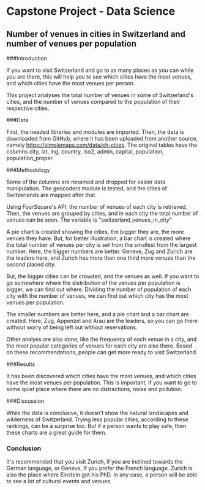 # Capstone Project - Data Science
## Number of venues in cities in Switzerland and number of venues per population

###Introduction

If you want to visit Switzerland and go to as many places as you can while you are there, this will help you to see which cities have the most venues, and which cities have the most venues per person.

This project analyses the total number of venues in some of Switzerland's cities, and the number of venues compared to the population of their respective cities.

###Data

First, the needed libraries and modules are imported. Then, the data is downloaded from GitHub, where it has been uploaded from another source, namely https://simplemaps.com/data/ch-cities. The original tables have the columns city, lat, lng, country, iso2, admin, capital, population, population_proper.

###Methodology

Some of the columns are renamed and dropped for easier data manipulation. The geocoders module is tested, and the cities of Switzerlands are mapped after that.

Using FourSquare's API, the number of venues of each city is retrieved. Then, the venues are grouped by cities, and in each city the total number of venues can be seen. The variable is "switzerland_venues_in_city"

A pie chart is created showing the cities, the bigger they are, the more venues they have. But, for better illustration, a bar chart is created where the total number of venues per city is set from the smallest from the largest number. Here, the bigger numbers are better. Geneve, Zug and Zurich are the leaders here, and Zurich has more than one third more venues than the second placed city.

But, the bigger cities can be crowded, and the venues as well. If you want to go somewhere where the distribution of the venues per population is bigger, we can find out where. Dividing the number of population of each city with the number of venues, we can find out which city has the most venues per population.

The smaller numbers are better here, and a pie chart and a bar chart are created. Here, Zug, Appenzel and Arau are the leaders, so you can go there without worry of being left out without reservations.

Other analyes are also done, like the frequency of each venue in a city, and the most popular categories of venues for each city are also there. Based on these recommendations, people can get more ready to visit Switzerland.


###Results

It has been discovered which cities have the most venues, and which cities have the most venues per population. This is important, if you want to go to some quiet place where there are no distractions, noise and pollution.

###Discussion

While the data is conclusive, it doesn't show the natural landscapes and wilderness of Switzerland. Trying less popular cities, according to these rankings, can be a surprise too. But if a person wants to play safe, then these charts are a great guide for them.

### Conclusion

It's recommended that you visit Zurich, if you are inclined towards the German language, or Geneve, if you prefer the French language. Zurich is also the place where Einstein got his PhD. In any case, a person will be able to see a lot of cultural events and venues.
